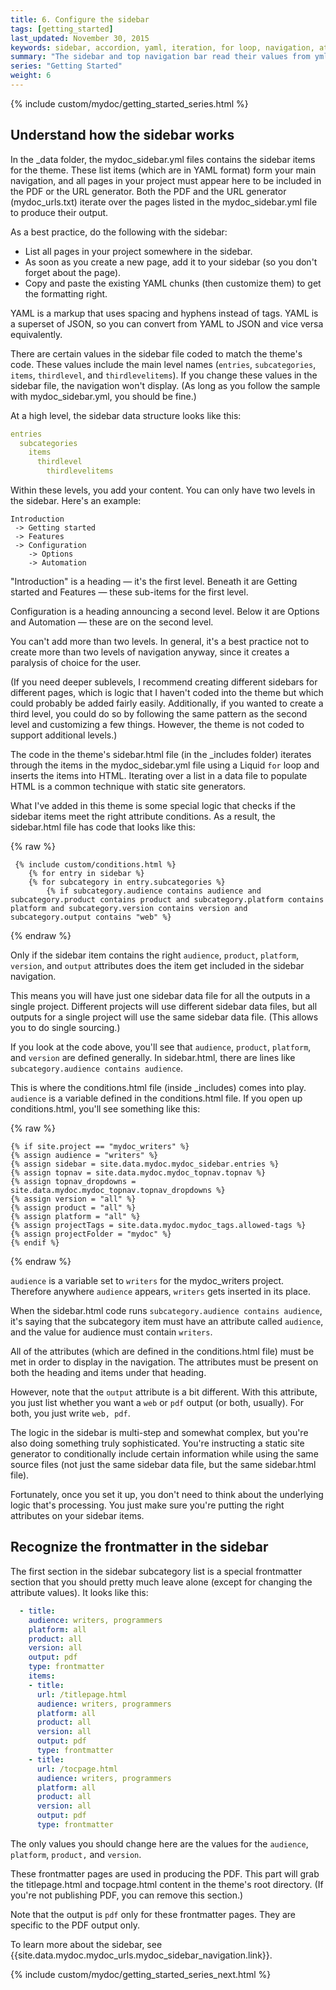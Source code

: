 ```yaml
---
title: 6. Configure the sidebar
tags: [getting_started]
last_updated: November 30, 2015
keywords: sidebar, accordion, yaml, iteration, for loop, navigation, attributes, conditional filtering
summary: "The sidebar and top navigation bar read their values from yml files. The navigation components are one of the most unique parts of this theme, since the navigation components are only included if they meet all of the product, audience, version, etc., values as specified in the project settings. Understanding how the sidebar works is critical to successfully using this theme."
series: "Getting Started"
weight: 6
---
```


{% include custom/mydoc/getting_started_series.html %}

## Understand how the sidebar works

In the \_data folder, the mydoc_sidebar.yml files contains the sidebar items for the theme. These list items (which are in YAML format) form your main navigation, and all pages in your project must appear here to be included in the PDF or the URL generator. Both the PDF and the URL generator (mydoc_urls.txt) iterate over the pages listed in the mydoc_sidebar.yml file to produce their output.
 
As a best practice, do the following with the sidebar:
 
* List all pages in your project somewhere in the sidebar. 
* As soon as you create a new page, add it to your sidebar (so you don't forget about the page). 
* Copy and paste the existing YAML chunks (then customize them) to get the formatting right.

YAML is a markup that uses spacing and hyphens instead of tags. YAML is a superset of JSON, so you can convert from YAML to JSON and vice versa equivalently.

There are certain values in the sidebar file coded to match the theme's code. These values include the main level names (`entries`, `subcategories`, `items`, `thirdlevel`, and `thirdlevelitems`). If you change these values in the sidebar file, the navigation won't display. (As long as you follow the sample with mydoc_sidebar.yml, you should be fine.)

At a high level, the sidebar data structure looks like this:

```yaml
entries
  subcategories
    items
      thirdlevel
        thirdlevelitems
```

Within these levels, you add your content. You can only have two levels in the sidebar. Here's an example:

```
Introduction
 -> Getting started
 -> Features
 -> Configuration 
	-> Options
	-> Automation
```

"Introduction" is a heading &mdash; it's the first level. Beneath it are Getting started and Features &mdash; these sub-items for the first level. 

Configuration is a heading announcing a second level. Below it are Options and Automation &mdash; these are on the second level.

You can't add more than two levels. In general, it's a best practice not to create more than two levels of navigation anyway, since it creates a paralysis of choice for the user. 

(If you need deeper sublevels, I recommend creating different sidebars for different pages, which is logic that I haven't coded into the theme but which could probably be added fairly easily. Additionally, if you wanted to create a third level, you could do so by following the same pattern as the second level and customizing a few things. However, the theme is not coded to support additional levels.)
 
The code in the theme's sidebar.html file (in the \_includes folder) iterates through the items in the mydoc_sidebar.yml file using a Liquid `for` loop and inserts the items into HTML. Iterating over a list in a data file to populate HTML is a common technique with static site generators. 

What I've added in this theme is some special logic that checks if the sidebar items meet the right attribute conditions. As a result, the sidebar.html file has code that looks like this:

{% raw %}
```liquid
 {% include custom/conditions.html %}
    {% for entry in sidebar %}
    {% for subcategory in entry.subcategories %}
        {% if subcategory.audience contains audience and subcategory.product contains product and subcategory.platform contains platform and subcategory.version contains version and subcategory.output contains "web" %}
```
{% endraw %}

Only if the sidebar item contains the right `audience`, `product`, `platform`, `version`, and `output` attributes does the item get included in the sidebar navigation. 

This means you will have just one sidebar data file for all the outputs in a single project. Different projects will use different sidebar data files, but all outputs for a single project will use the same sidebar data file. (This allows you to do single sourcing.)

If you look at the code above, you'll see that `audience`, `product`, `platform`, and `version` are defined generally. In sidebar.html, there are lines like `subcategory.audience contains audience`.

This is where the conditions.html file (inside \_includes) comes into play. `audience` is a variable defined in the conditions.html file. If you open up conditions.html, you'll see something like this:

{% raw %}
```liquid
{% if site.project == "mydoc_writers" %}
{% assign audience = "writers" %}
{% assign sidebar = site.data.mydoc.mydoc_sidebar.entries %}
{% assign topnav = site.data.mydoc.mydoc_topnav.topnav %}
{% assign topnav_dropdowns = site.data.mydoc.mydoc_topnav.topnav_dropdowns %}
{% assign version = "all" %}
{% assign product = "all" %}
{% assign platform = "all" %}
{% assign projectTags = site.data.mydoc.mydoc_tags.allowed-tags %}
{% assign projectFolder = "mydoc" %}
{% endif %}
```
{% endraw %}

`audience` is a variable set to `writers` for the mydoc_writers project. Therefore anywhere `audience` appears, `writers` gets inserted in its place. 

When the sidebar.html code runs `subcategory.audience contains audience`, it's saying that the subcategory item must have an attribute called `audience`, and the value for audience must contain `writers`. 

All of the attributes (which are defined in the conditions.html file) must be met in order to display in the navigation. The attributes must be present on both the heading and items under that heading.

However, note that the `output` attribute is a bit different. With this attribute, you just list whether you want a `web` or `pdf` output (or both, usually). For both, you just write `web, pdf`.

The logic in the sidebar is multi-step and somewhat complex, but you're also doing something truly sophisticated. You're instructing a static site generator to conditionally include certain information while using the same source files (not just the same sidebar data file, but the same sidebar.html file). 

Fortunately, once you set it up, you don't need to think about the underlying logic that's processing. You just make sure you're putting the right attributes on your sidebar items.

## Recognize the frontmatter in the sidebar

The first section in the sidebar subcategory list is a special frontmatter section that you should pretty much leave alone (except for changing the attribute values). It looks like this:

```yaml
  - title:
    audience: writers, programmers
    platform: all
    product: all
    version: all
    output: pdf
    type: frontmatter
    items:
    - title:
      url: /titlepage.html
      audience: writers, programmers
      platform: all
      product: all
      version: all
      output: pdf
      type: frontmatter
    - title:
      url: /tocpage.html
      audience: writers, programmers
      platform: all
      product: all
      version: all
      output: pdf
      type: frontmatter

```

The only values you should change here are the values for the `audience`, `platform`, `product,` and `version`. 

These frontmatter pages are used in producing the PDF. This part will grab the titlepage.html and tocpage.html content in the theme's root directory. (If you're not publishing PDF, you can remove this section.)

Note that the output is `pdf` only for these frontmatter pages. They are specific to the PDF output only.


To learn more about the sidebar, see {{site.data.mydoc.mydoc_urls.mydoc_sidebar_navigation.link}}.

{% include custom/mydoc/getting_started_series_next.html %}